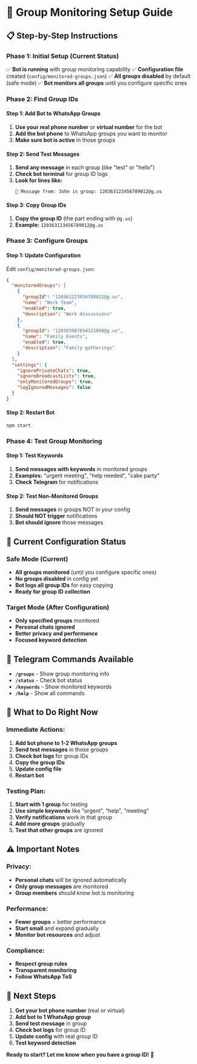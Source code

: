 # 🎯 Group Monitoring Setup Guide

## 📋 Step-by-Step Instructions

### **Phase 1: Initial Setup (Current Status)**
✅ **Bot is running** with group monitoring capability
✅ **Configuration file** created (`config/monitored-groups.json`)
✅ **All groups disabled** by default (safe mode)
✅ **Bot monitors all groups** until you configure specific ones

### **Phase 2: Find Group IDs**

#### **Step 1: Add Bot to WhatsApp Groups**
1. **Use your real phone number** or **virtual number** for the bot
2. **Add the bot phone** to WhatsApp groups you want to monitor
3. **Make sure bot is active** in those groups

#### **Step 2: Send Test Messages**
1. **Send any message** in each group (like "test" or "hello")
2. **Check bot terminal** for group ID logs
3. **Look for lines like:**
   ```
   📱 Message from: John in group: 120363123456789012@g.us
   ```

#### **Step 3: Copy Group IDs**
1. **Copy the group ID** (the part ending with `@g.us`)
2. **Example:** `120363123456789012@g.us`

### **Phase 3: Configure Groups**

#### **Step 1: Update Configuration**
Edit `config/monitored-groups.json`:

```json
{
  "monitoredGroups": [
    {
      "groupId": "120363123456789012@g.us",
      "name": "Work Team",
      "enabled": true,
      "description": "Work discussions"
    },
    {
      "groupId": "120363987654321098@g.us", 
      "name": "Family Events",
      "enabled": true,
      "description": "Family gatherings"
    }
  ],
  "settings": {
    "ignorePrivateChats": true,
    "ignoreBroadcastLists": true,
    "onlyMonitoredGroups": true,
    "logIgnoredMessages": false
  }
}
```

#### **Step 2: Restart Bot**
```bash
npm start
```

### **Phase 4: Test Group Monitoring**

#### **Step 1: Test Keywords**
1. **Send messages with keywords** in monitored groups
2. **Examples:** "urgent meeting", "help needed", "cake party"
3. **Check Telegram** for notifications

#### **Step 2: Test Non-Monitored Groups**
1. **Send messages** in groups NOT in your config
2. **Should NOT trigger** notifications
3. **Bot should ignore** those messages

## 🔧 Current Configuration Status

### **Safe Mode (Current)**
- **All groups monitored** (until you configure specific ones)
- **No groups disabled** in config yet
- **Bot logs all group IDs** for easy copying
- **Ready for group ID collection**

### **Target Mode (After Configuration)**
- **Only specified groups** monitored
- **Personal chats ignored**
- **Better privacy and performance**
- **Focused keyword detection**

## 📱 Telegram Commands Available

- **`/groups`** - Show group monitoring info
- **`/status`** - Check bot status  
- **`/keywords`** - Show monitored keywords
- **`/help`** - Show all commands

## 🎯 What to Do Right Now

### **Immediate Actions:**
1. **Add bot phone to 1-2 WhatsApp groups**
2. **Send test messages** in those groups
3. **Check bot logs** for group IDs
4. **Copy the group IDs**
5. **Update config file**
6. **Restart bot**

### **Testing Plan:**
1. **Start with 1 group** for testing
2. **Use simple keywords** like "urgent", "help", "meeting"
3. **Verify notifications** work in that group
4. **Add more groups** gradually
5. **Test that other groups** are ignored

## ⚠️ Important Notes

### **Privacy:**
- **Personal chats** will be ignored automatically
- **Only group messages** are monitored
- **Group members** should know bot is monitoring

### **Performance:**
- **Fewer groups** = better performance
- **Start small** and expand gradually
- **Monitor bot resources** and adjust

### **Compliance:**
- **Respect group rules**
- **Transparent monitoring**
- **Follow WhatsApp ToS**

## 🚀 Next Steps

1. **Get your bot phone number** (real or virtual)
2. **Add bot to 1 WhatsApp group**
3. **Send test message** in group
4. **Check bot logs** for group ID
5. **Update config** with real group ID
6. **Test keyword detection**

**Ready to start? Let me know when you have a group ID!** 🎉
